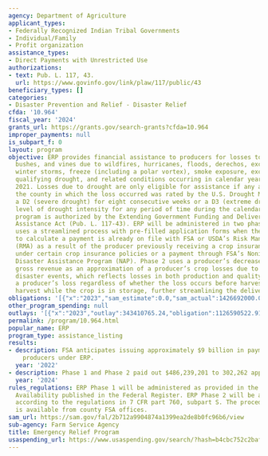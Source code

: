 ```yaml
---
agency: Department of Agriculture
applicant_types:
- Federally Recognized Indian Tribal Governments
- Individual/Family
- Profit organization
assistance_types:
- Direct Payments with Unrestricted Use
authorizations:
- text: Pub. L. 117, 43.
  url: https://www.govinfo.gov/link/plaw/117/public/43
beneficiary_types: []
categories:
- Disaster Prevention and Relief - Disaster Relief
cfda: '10.964'
fiscal_year: '2024'
grants_url: https://grants.gov/search-grants?cfda=10.964
improper_payments: null
is_subpart_f: 0
layout: program
objective: ERP provides financial assistance to producers for losses to crops, trees,
  bushes, and vines due to wildfires, hurricanes, floods, derechos, excessive heat,
  winter storms, freeze (including a polar vortex), smoke exposure, excessive moisture,
  qualifying drought, and related conditions occurring in calendar years 2020 and
  2021. Losses due to drought are only eligible for assistance if any area within
  the county in which the loss occurred was rated by the U.S. Drought Monitor as having
  a D2 (severe drought) for eight consecutive weeks or a D3 (extreme drought) or higher
  level of drought intensity for any period of time during the calendar year. This
  program is authorized by the Extending Government Funding and Delivering Emergency
  Assistance Act (Pub. L. 117-43). ERP will be administered in two phases. Phase 1
  uses a streamlined process with pre-filled application forms when the data needed
  to calculate a payment is already on file with FSA or USDA’s Risk Management Agency
  (RMA) as a result of the producer previously receiving a crop insurance indemnity
  under certain crop insurance policies or a payment through FSA’s Noninsured Crop
  Disaster Assistance Program (NAP). Phase 2 uses a producer’s decrease in allowable
  gross revenue as an approximation of a producer’s crop losses due to qualifying
  disaster events, which reflects losses in both production and quality and captures
  a producer’s loss regardless of whether the loss occurs before harvest or after
  harvest while the crop is in storage, further streamlining the delivery of assistance.
obligations: '[{"x":"2023","sam_estimate":0.0,"sam_actual":1426692000.0,"usa_spending_actual":1126590522.91},{"x":"2024","sam_estimate":0.0,"sam_actual":486239201.0,"usa_spending_actual":48082709.33},{"x":"2025","sam_estimate":0.0,"sam_actual":486159000.0,"usa_spending_actual":0.0}]'
other_program_spending: null
outlays: '[{"x":"2023","outlay":343410765.24,"obligation":1126590522.91},{"x":"2024","outlay":2867764.28,"obligation":48082709.33},{"x":"2025","outlay":0.0,"obligation":0.0}]'
permalink: /program/10.964.html
popular_name: ERP
program_type: assistance_listing
results:
- description: FSA anticipates issuing approximately $9 billion in payments to eligible
    producers under ERP.
  year: '2022'
- description: Phase 1 and Phase 2 paid out $486,239,201 to 302,262 applicants.
  year: '2024'
rules_regulations: ERP Phase 1 will be administered as provided in the Notice of Funds
  Availability published in the Federal Register. ERP Phase 2 will be administered
  according to the regulations in 7 CFR part 760, subpart S. The procedural handbook
  is available from county FSA offices.
sam_url: https://sam.gov/fal/2b712a9904874a1399ea2de8b0fc96b6/view
sub-agency: Farm Service Agency
title: Emergency Relief Program
usaspending_url: https://www.usaspending.gov/search/?hash=b4cbc752c2baf9695a138ba5c5b49404
---
```

